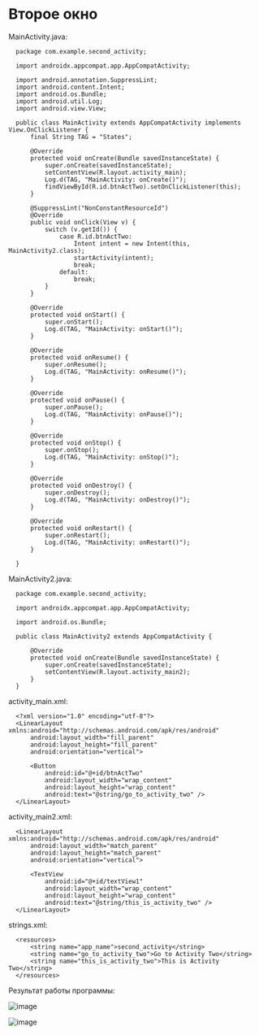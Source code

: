 # Второе окно

MainActivity.java:

      package com.example.second_activity;

      import androidx.appcompat.app.AppCompatActivity;

      import android.annotation.SuppressLint;
      import android.content.Intent;
      import android.os.Bundle;
      import android.util.Log;
      import android.view.View;

      public class MainActivity extends AppCompatActivity implements View.OnClickListener {
          final String TAG = "States";

          @Override
          protected void onCreate(Bundle savedInstanceState) {
              super.onCreate(savedInstanceState);
              setContentView(R.layout.activity_main);
              Log.d(TAG, "MainActivity: onCreate()");
              findViewById(R.id.btnActTwo).setOnClickListener(this);
          }

          @SuppressLint("NonConstantResourceId")
          @Override
          public void onClick(View v) {
              switch (v.getId()) {
                  case R.id.btnActTwo:
                      Intent intent = new Intent(this, MainActivity2.class);
                      startActivity(intent);
                      break;
                  default:
                      break;
              }
          }

          @Override
          protected void onStart() {
              super.onStart();
              Log.d(TAG, "MainActivity: onStart()");
          }

          @Override
          protected void onResume() {
              super.onResume();
              Log.d(TAG, "MainActivity: onResume()");
          }

          @Override
          protected void onPause() {
              super.onPause();
              Log.d(TAG, "MainActivity: onPause()");
          }

          @Override
          protected void onStop() {
              super.onStop();
              Log.d(TAG, "MainActivity: onStop()");
          }

          @Override
          protected void onDestroy() {
              super.onDestroy();
              Log.d(TAG, "MainActivity: onDestroy()");
          }

          @Override
          protected void onRestart() {
              super.onRestart();
              Log.d(TAG, "MainActivity: onRestart()");
          }

      }
      
MainActivity2.java:

      package com.example.second_activity;

      import androidx.appcompat.app.AppCompatActivity;

      import android.os.Bundle;

      public class MainActivity2 extends AppCompatActivity {

          @Override
          protected void onCreate(Bundle savedInstanceState) {
              super.onCreate(savedInstanceState);
              setContentView(R.layout.activity_main2);
          }
      }
      
activity_main.xml:

      <?xml version="1.0" encoding="utf-8"?>
      <LinearLayout xmlns:android="http://schemas.android.com/apk/res/android"
          android:layout_width="fill_parent"
          android:layout_height="fill_parent"
          android:orientation="vertical">

          <Button
              android:id="@+id/btnActTwo"
              android:layout_width="wrap_content"
              android:layout_height="wrap_content"
              android:text="@string/go_to_activity_two" />
      </LinearLayout>
     
activity_main2.xml:

      <LinearLayout xmlns:android="http://schemas.android.com/apk/res/android"
          android:layout_width="match_parent"
          android:layout_height="match_parent"
          android:orientation="vertical">

          <TextView
              android:id="@+id/textView1"
              android:layout_width="wrap_content"
              android:layout_height="wrap_content"
              android:text="@string/this_is_activity_two" />
      </LinearLayout>
      
strings.xml:

      <resources>
          <string name="app_name">second_activity</string>
          <string name="go_to_activity_two">Go to Activity Two</string>
          <string name="this_is_activity_two">This is Activity Two</string>
      </resources>
      
Результат работы программы:

![image](https://user-images.githubusercontent.com/76133815/143579992-35293c71-379f-43c7-9ab3-488bff51d7be.png)

![image](https://user-images.githubusercontent.com/76133815/143580038-045be7a9-7d0d-4bdc-9e8a-da1a064d450a.png)


